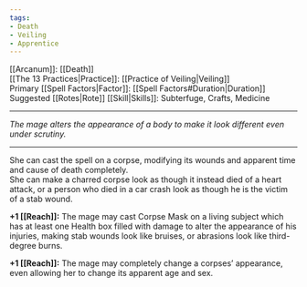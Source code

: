 ```yaml
---
tags:
- Death
- Veiling
- Apprentice
---
```


[[Arcanum]]: [[Death]]\
[[The 13 Practices|Practice]]: [[Practice of Veiling|Veiling]]\
Primary [[Spell Factors|Factor]]: [[Spell Factors#Duration|Duration]]\
Suggested [[Rotes|Rote]] [[Skill|Skills]]: Subterfuge, Crafts, Medicine

---

_The mage alters the appearance of a body to make it look different even under scrutiny._

---

She can cast the spell on a corpse, modifying its wounds and apparent time and cause of death completely.\
She can make a charred corpse look as though it instead died of a heart attack, or a person who died in a car crash look as though he is the victim of a stab wound.

**+1 [[Reach]]:** The mage may cast Corpse Mask on a living subject which has at least one Health box filled with damage to alter the appearance of his injuries, making stab wounds look like bruises, or abrasions look like third-degree burns.

**+1 [[Reach]]:** The mage may completely change a corpses’ appearance, even allowing her to change its apparent age and sex.